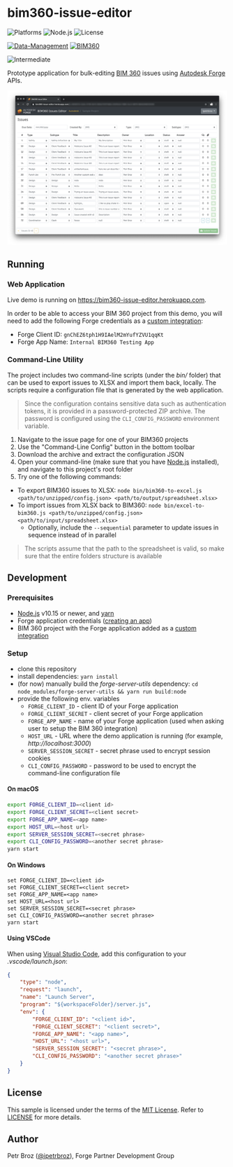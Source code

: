 # bim360-issue-editor

![Platforms](https://img.shields.io/badge/platform-Windows|MacOS-lightgray.svg)
![Node.js](https://img.shields.io/badge/node-%3E%3D%2010.0.0-brightgreen.svg)
![License](https://img.shields.io/badge/license-MIT-green.svg)

[![Data-Management](https://img.shields.io/badge/Data%20Management-v1-green.svg)](https://forge.autodesk.com/en/docs/data/v2/reference)
[![BIM360](https://img.shields.io/badge/BIM360-v1-green.svg)](https://forge.autodesk.com/en/docs/bim360/v1/reference)

![Intermediate](https://img.shields.io/badge/Level-Intermediate-blue.svg)

Prototype application for bulk-editing [BIM 360](https://www.autodesk.com/bim-360/) issues
using [Autodesk Forge](https://forge.autodesk.com) APIs.

![Screenshot](./docs/screenshot.png)

## Running

### Web Application

Live demo is running on https://bim360-issue-editor.herokuapp.com.

In order to be able to access your BIM 360 project from this demo, you will need to add
the following Forge credentials as a [custom integration](https://forge.autodesk.com/en/docs/bim360/v1/tutorials/getting-started/manage-access-to-docs):

- Forge Client ID: `gnChEZ6tph1H9IAelM2mYufYZVU1qqKt`
- Forge App Name: `Internal BIM360 Testing App`

### Command-Line Utility

The project includes two command-line scripts (under the _bin/_ folder) that can be used
to export issues to XLSX and import them back, locally. The scripts require a configuration
file that is generated by the web application.

> Since the configuration contains sensitive data such as authentication tokens,
> it is provided in a password-protected ZIP archive. The password is configured
> using the `CLI_CONFIG_PASSWORD` environment variable.

1. Navigate to the issue page for one of your BIM360 projects
2. Use the "Command-Line Config" button in the bottom toolbar
3. Download the archive and extract the configuration JSON
4. Open your command-line (make sure that you have [Node.js](https://nodejs.org/en) installed), and navigate to this project's root folder
5. Try one of the following commands:
  - To export BIM360 issues to XLSX: `node bin/bim360-to-excel.js <path/to/unzipped/config.json> <path/to/output/spreadsheet.xlsx>`
  - To import issues from XLSX back to BIM360: `node bin/excel-to-bim360.js <path/to/unzipped/config.json> <path/to/input/spreadsheet.xlsx>`
    - Optionally, include the `--sequential` parameter to update issues in sequence instead of in parallel
  > The scripts assume that the path to the spreadsheet is valid, so make sure that the entire folders structure is available

## Development

### Prerequisites

- [Node.js](https://nodejs.org) v10.15 or newer, and [yarn](https://yarnpkg.com)
- Forge application credentials ([creating an app](https://forge.autodesk.com/en/docs/oauth/v2/tutorials/create-app/))
- BIM 360 project with the Forge application added as a [custom integration](https://forge.autodesk.com/en/docs/bim360/v1/tutorials/getting-started/manage-access-to-docs)

### Setup

- clone this repository
- install dependencies: `yarn install`
- (for now) manually build the _forge-server-utils_ dependency: `cd node_modules/forge-server-utils && yarn run build:node`
- provide the following env. variables
  - `FORGE_CLIENT_ID` - client ID of your Forge application
  - `FORGE_CLIENT_SECRET` - client secret of your Forge application
  - `FORGE_APP_NAME` - name of your Forge application (used when asking user to setup the BIM 360 integration)
  - `HOST_URL` - URL where the demo application is running (for example, _http://localhost:3000_)
  - `SERVER_SESSION_SECRET` - secret phrase used to encrypt session cookies
  - `CLI_CONFIG_PASSWORD` - password to be used to encrypt the command-line configuration file

#### On macOS

```bash
export FORGE_CLIENT_ID=<client id>
export FORGE_CLIENT_SECRET=<client secret>
export FORGE_APP_NAME=<app name>
export HOST_URL=<host url>
export SERVER_SESSION_SECRET=<secret phrase>
export CLI_CONFIG_PASSWORD=<another secret phrase>
yarn start
```

#### On Windows

```
set FORGE_CLIENT_ID=<client id>
set FORGE_CLIENT_SECRET=<client secret>
set FORGE_APP_NAME=<app name>
set HOST_URL=<host url>
set SERVER_SESSION_SECRET=<secret phrase>
set CLI_CONFIG_PASSWORD=<another secret phrase>
yarn start
```

#### Using VSCode

When using [Visual Studio Code](https://code.visualstudio.com), add this configuration to your _.vscode/launch.json_:

```json
{
    "type": "node",
    "request": "launch",
    "name": "Launch Server",
    "program": "${workspaceFolder}/server.js",
    "env": {
        "FORGE_CLIENT_ID": "<client id>",
        "FORGE_CLIENT_SECRET": "<client secret>",
        "FORGE_APP_NAME": "<app name>",
        "HOST_URL": "<host url>",
        "SERVER_SESSION_SECRET": "<secret phrase>",
        "CLI_CONFIG_PASSWORD": "<another secret phrase>"
    }
}
```

## License

This sample is licensed under the terms of the [MIT License](https://tldrlegal.com/license/mit-license).
Refer to [LICENSE](LICENSE) for more details.

## Author

Petr Broz ([@ipetrbroz](https://twitter.com/ipetrbroz)), Forge Partner Development Group
